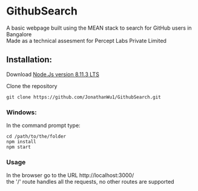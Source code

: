 # GithubSearch

  A basic webpage built using the MEAN stack to search for GitHub users in Bangalore  
  Made as a technical assesment for Percept Labs Private Limited  
  
## Installation:  
  
  Download [Node.Js version 8.11.3 LTS](https://nodejs.org/en/)  
  
  Clone the repository   
  ```
  git clone https://github.com/JonathanWu1/GithubSearch.git
  ```
  
  ### Windows:  
  In the command prompt type:  
  ```
  cd /path/to/the/folder
  npm install
  npm start
  ```
  
  ### Usage
  In the browser go to the URL http://localhost:3000/  
  the '/' route handles all the requests, no other routes are supported
  
